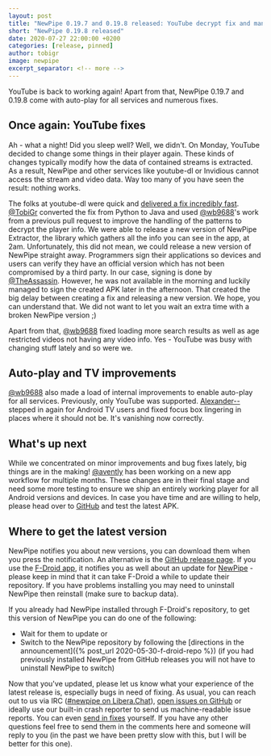 ```yaml
---
layout: post
title: "NewPipe 0.19.7 and 0.19.8 released: YouTube decrypt fix and many improvements"
short: "NewPipe 0.19.8 released"
date: 2020-07-27 22:00:00 +0200
categories: [release, pinned]
author: tobigr
image: newpipe
excerpt_separator: <!-- more -->
---
```


YouTube is back to working again! Apart from that, NewPipe 0.19.7 and 0.19.8 come with auto-play for all services and numerous fixes.

<!-- more -->

## Once again: YouTube fixes

Ah - what a night! Did you sleep well? Well, we didn't. On Monday, YouTube decided to change some things in their player again. These kinds of changes typically modify how the data of contained streams is extracted. As a result, NewPipe and other services like youtube-dl or Invidious cannot access the stream and video data. Way too many of you have seen the result: nothing works.

The folks at youtube-dl were quick and [delivered a fix incredibly fast](https://github.com/ytdl-org/youtube-dl/commit/e450f6cb634f17fd4ef59291eafb68b05c141e43). [@TobiGr](https://github.com/TobiGr) converted the fix from Python to Java and used [@wb9688](https://github.com/wb9688)'s work from a previous pull request to improve the handling of the patterns to decrypt the player info.
We were able to release a new version of NewPipe Extractor, the library which gathers all the info you can see in the app, at 2am. Unfortunately, this did not mean, we could release a new version of NewPipe straight away. Programmers sign their applications so devices and users can verify they have an official version which has not been compromised by a third party. In our case, signing is done by [@TheAssassin](https://github.com/TheAssassin). However, he was not available in the morning and luckily managed to sign the created APK later in the afternoon. That created the big delay between creating a fix and releasing a new version. We hope, you can understand that. We did not want to let you wait an extra time with a broken NewPipe version ;)

Apart from that, [@wb9688](https://github.com/wb9688) fixed loading more search results as well as age restricted videos not having any video info. Yes - YouTube was busy with changing stuff lately and so were we. 

## Auto-play and TV improvements

[@wb9688](https://github.com/wb9688) also made a load of internal improvements to enable auto-play for all services. Previously, only YouTube was supported. [Alexander--](https://github.com/Alexander--) stepped in again for Android TV users and fixed focus box lingering in places where it should not be. It's vanishing now correctly.

## What's up next

While we concentrated on minor improvements and bug fixes lately, big things are in the making! [@avently](https://github.com/avently) has been working on a new app workflow for multiple months. These changes are in their final stage and need some more testing to ensure we ship an entirely working player for all Android versions and devices. In case you have time and are willing to help, please head over to [GitHub](https://github.com/TeamNewPipe/NewPipe/pull/2907) and test the latest APK.

## Where to get the latest version

NewPipe notifies you about new versions, you can download them when you press the notification. An alternative is the [GitHub release page](https://github.com/TeamNewPipe/NewPipe/releases). If you use the [F-Droid app](https://f-droid.org/), it notifies you as well about an update for [NewPipe](https://f-droid.org/packages/org.schabi.newpipe/) - please keep in mind that it can take F-Droid a while to update their repository. If you have problems installing you may need to uninstall NewPipe then reinstall (make sure to backup data).

If you already had NewPipe installed through F-Droid's repository, to get this version of NewPipe you can do one of the following:
- Wait for them to update or
- Switch to the NewPipe repository by following the [directions in the announcement]({% post_url 2020-05-30-f-droid-repo %}) (if you had previously installed NewPipe from GitHub releases you will not have to uninstall NewPipe to switch)

Now that you've updated, please let us know what your experience of the latest release is, especially bugs in need of fixing. As usual, you can reach out to us via IRC ([#newpipe on Libera.Chat](ircs://irc.libera.chat:6697/newpipe)), [open issues on GitHub](https://github.com/TeamNewPipe/NewPipe/issues/new) or ideally use our built-in crash reporter to send us machine-readable issue reports. You can even [send in fixes](https://github.com/TeamNewPipe/NewPipe/blob/dev/.github/CONTRIBUTING.md#bug-fixing) yourself. If you have any other questions feel free to send them in the comments here and someone will reply to you (in the past we have been pretty slow with this, but I will be better for this one).

